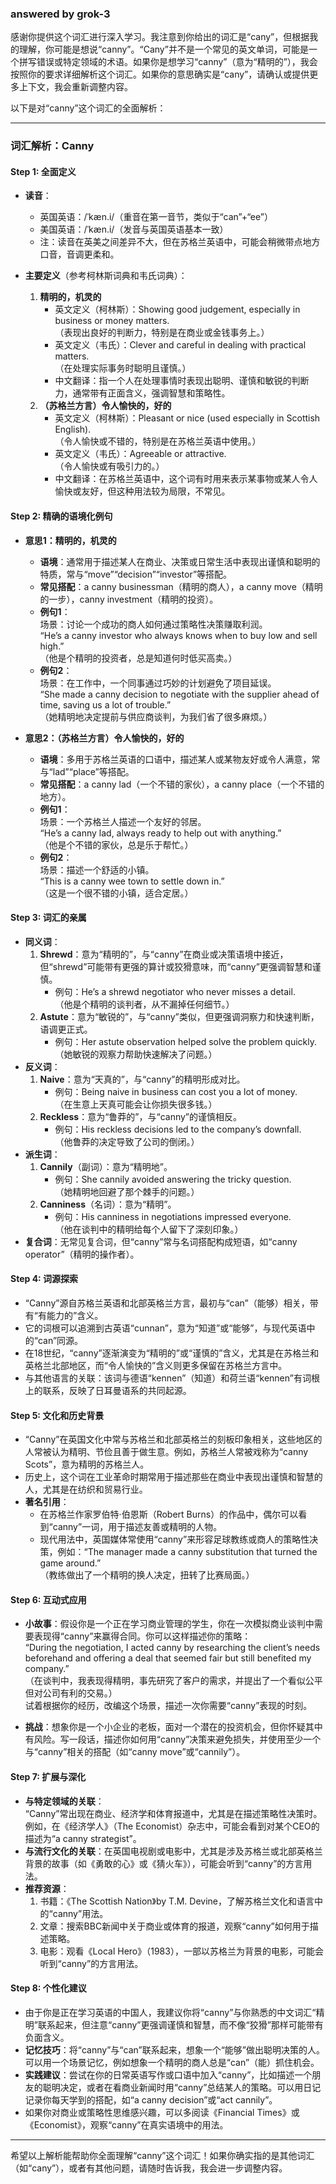 ### answered by grok-3
感谢你提供这个词汇进行深入学习。我注意到你给出的词汇是“cany”，但根据我的理解，你可能是想说“canny”。“Cany”并不是一个常见的英文单词，可能是一个拼写错误或特定领域的术语。如果你是想学习“canny”（意为“精明的”），我会按照你的要求详细解析这个词汇。如果你的意思确实是“cany”，请确认或提供更多上下文，我会重新调整内容。

以下是对“canny”这个词汇的全面解析：

---

### **词汇解析：Canny**

#### **Step 1: 全面定义**
- **读音**：
  - 英国英语：/ˈkæn.i/（重音在第一音节，类似于“can”+“ee”）
  - 美国英语：/ˈkæn.i/（发音与英国英语基本一致）
  - 注：读音在英美之间差异不大，但在苏格兰英语中，可能会稍微带点地方口音，音调更柔和。

- **主要定义**（参考柯林斯词典和韦氏词典）：
  1. **精明的，机灵的**  
     - 英文定义（柯林斯）：Showing good judgement, especially in business or money matters.  
       （表现出良好的判断力，特别是在商业或金钱事务上。）  
     - 英文定义（韦氏）：Clever and careful in dealing with practical matters.  
       （在处理实际事务时聪明且谨慎。）  
     - 中文翻译：指一个人在处理事情时表现出聪明、谨慎和敏锐的判断力，通常带有正面含义，强调智慧和策略性。
  2. **（苏格兰方言）令人愉快的，好的**  
     - 英文定义（柯林斯）：Pleasant or nice (used especially in Scottish English).  
       （令人愉快或不错的，特别是在苏格兰英语中使用。）  
     - 英文定义（韦氏）：Agreeable or attractive.  
       （令人愉快或有吸引力的。）  
     - 中文翻译：在苏格兰英语中，这个词有时用来表示某事物或某人令人愉快或友好，但这种用法较为局限，不常见。

#### **Step 2: 精确的语境化例句**
- **意思1：精明的，机灵的**  
  - **语境**：通常用于描述某人在商业、决策或日常生活中表现出谨慎和聪明的特质，常与“move”“decision”“investor”等搭配。  
  - **常见搭配**：a canny businessman（精明的商人），a canny move（精明的一步），canny investment（精明的投资）。  
  - **例句1**：  
    场景：讨论一个成功的商人如何通过策略性决策赚取利润。  
    “He’s a canny investor who always knows when to buy low and sell high.”  
    （他是个精明的投资者，总是知道何时低买高卖。）  
  - **例句2**：  
    场景：在工作中，一个同事通过巧妙的计划避免了项目延误。  
    “She made a canny decision to negotiate with the supplier ahead of time, saving us a lot of trouble.”  
    （她精明地决定提前与供应商谈判，为我们省了很多麻烦。）

- **意思2：（苏格兰方言）令人愉快的，好的**  
  - **语境**：多用于苏格兰英语的口语中，描述某人或某物友好或令人满意，常与“lad”“place”等搭配。  
  - **常见搭配**：a canny lad（一个不错的家伙），a canny place（一个不错的地方）。  
  - **例句1**：  
    场景：一个苏格兰人描述一个友好的邻居。  
    “He’s a canny lad, always ready to help out with anything.”  
    （他是个不错的家伙，总是乐于帮忙。）  
  - **例句2**：  
    场景：描述一个舒适的小镇。  
    “This is a canny wee town to settle down in.”  
    （这是一个很不错的小镇，适合定居。）

#### **Step 3: 词汇的亲属**
- **同义词**：  
  1. **Shrewd**：意为“精明的”，与“canny”在商业或决策语境中接近，但“shrewd”可能带有更强的算计或狡猾意味，而“canny”更强调智慧和谨慎。  
     - 例句：He’s a shrewd negotiator who never misses a detail.  
       （他是个精明的谈判者，从不漏掉任何细节。）  
  2. **Astute**：意为“敏锐的”，与“canny”类似，但更强调洞察力和快速判断，语调更正式。  
     - 例句：Her astute observation helped solve the problem quickly.  
       （她敏锐的观察力帮助快速解决了问题。）  
- **反义词**：  
  1. **Naive**：意为“天真的”，与“canny”的精明形成对比。  
     - 例句：Being naive in business can cost you a lot of money.  
       （在生意上天真可能会让你损失很多钱。）  
  2. **Reckless**：意为“鲁莽的”，与“canny”的谨慎相反。  
     - 例句：His reckless decisions led to the company’s downfall.  
       （他鲁莽的决定导致了公司的倒闭。）  
- **派生词**：  
  1. **Cannily**（副词）：意为“精明地”。  
     - 例句：She cannily avoided answering the tricky question.  
       （她精明地回避了那个棘手的问题。）  
  2. **Canniness**（名词）：意为“精明”。  
     - 例句：His canniness in negotiations impressed everyone.  
       （他在谈判中的精明给每个人留下了深刻印象。）  
- **复合词**：无常见复合词，但“canny”常与名词搭配构成短语，如“canny operator”（精明的操作者）。

#### **Step 4: 词源探索**
- “Canny”源自苏格兰英语和北部英格兰方言，最初与“can”（能够）相关，带有“有能力的”含义。  
- 它的词根可以追溯到古英语“cunnan”，意为“知道”或“能够”，与现代英语中的“can”同源。  
- 在18世纪，“canny”逐渐演变为“精明的”或“谨慎的”含义，尤其是在苏格兰和英格兰北部地区，而“令人愉快的”含义则更多保留在苏格兰方言中。  
- 与其他语言的关联：该词与德语“kennen”（知道）和荷兰语“kennen”有词根上的联系，反映了日耳曼语系的共同起源。

#### **Step 5: 文化和历史背景**
- “Canny”在英国文化中常与苏格兰和北部英格兰的刻板印象相关，这些地区的人常被认为精明、节俭且善于做生意。例如，苏格兰人常被戏称为“canny Scots”，意为精明的苏格兰人。  
- 历史上，这个词在工业革命时期常用于描述那些在商业中表现出谨慎和智慧的人，尤其是在纺织和贸易行业。  
- **著名引用**：  
  - 在苏格兰作家罗伯特·伯恩斯（Robert Burns）的作品中，偶尔可以看到“canny”一词，用于描述友善或精明的人物。  
  - 现代用法中，英国媒体常使用“canny”来形容足球教练或商人的策略性决策，例如：“The manager made a canny substitution that turned the game around.”  
    （教练做出了一个精明的换人决定，扭转了比赛局面。）

#### **Step 6: 互动式应用**
- **小故事**：假设你是一个正在学习商业管理的学生，你在一次模拟商业谈判中需要表现得“canny”来赢得合同。你可以这样描述你的策略：  
  “During the negotiation, I acted canny by researching the client’s needs beforehand and offering a deal that seemed fair but still benefited my company.”  
  （在谈判中，我表现得精明，事先研究了客户的需求，并提出了一个看似公平但对公司有利的交易。）  
  试着根据你的经历，改编这个场景，描述一次你需要“canny”表现的时刻。

- **挑战**：想象你是一个小企业的老板，面对一个潜在的投资机会，但你怀疑其中有风险。写一段话，描述你如何用“canny”决策来避免损失，并使用至少一个与“canny”相关的搭配（如“canny move”或“cannily”）。

#### **Step 7: 扩展与深化**
- **与特定领域的关联**：  
  “Canny”常出现在商业、经济学和体育报道中，尤其是在描述策略性决策时。例如，在《经济学人》（The Economist）杂志中，可能会看到对某个CEO的描述为“a canny strategist”。  
- **与流行文化的关联**：在英国电视剧或电影中，尤其是涉及苏格兰或北部英格兰背景的故事（如《勇敢的心》或《猜火车》），可能会听到“canny”的方言用法。  
- **推荐资源**：  
  1. 书籍：《The Scottish Nation》by T.M. Devine，了解苏格兰文化和语言中的“canny”用法。  
  2. 文章：搜索BBC新闻中关于商业或体育的报道，观察“canny”如何用于描述策略。  
  3. 电影：观看《Local Hero》（1983），一部以苏格兰为背景的电影，可能会听到“canny”的方言用法。

#### **Step 8: 个性化建议**
- 由于你是正在学习英语的中国人，我建议你将“canny”与你熟悉的中文词汇“精明”联系起来，但注意“canny”更强调谨慎和智慧，而不像“狡猾”那样可能带有负面含义。  
- **记忆技巧**：将“canny”与“can”联系起来，想象一个“能够”做出聪明决策的人。可以用一个场景记忆，例如想象一个精明的商人总是“can”（能）抓住机会。  
- **实践建议**：尝试在你的日常英语写作或口语中加入“canny”，比如描述一个朋友的聪明决定，或者在看商业新闻时用“canny”总结某人的策略。可以用日记记录你每天学到的搭配，如“a canny decision”或“act cannily”。  
- 如果你对商业或策略性思维感兴趣，可以多阅读《Financial Times》或《Economist》，观察“canny”在真实语境中的用法。

---

希望以上解析能帮助你全面理解“canny”这个词汇！如果你确实指的是其他词汇（如“cany”），或者有其他问题，请随时告诉我，我会进一步调整内容。